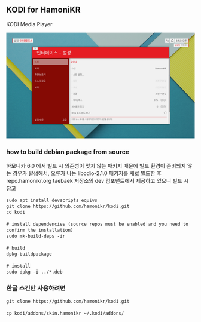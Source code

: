 ## KODI for HamoniKR

KODI Media Player

![screenshot](./screenshot.png)

### how to build debian package from source

하모니카 6.0 에서 빌드 시 
의존성이 맞지 않는 패키지 때문에 빌드 환경이 준비되지 않는 경우가 발생해서, 
오류가 나는 libcdio-2.1.0 패키지를 새로 빌드한 후
repo.hamonikr.org taebaek 저장소의 dev 컴포넌트에서 제공하고 있으니 빌드 시 참고

```
sudo apt install devscripts equivs
git clone https://github.com/hamonikr/kodi.git
cd kodi

# install dependencies (source repos must be enabled and you need to confirm the installation)
sudo mk-build-deps -ir

# build
dpkg-buildpackage

# install
sudo dpkg -i ../*.deb
```

### 한글 스킨만 사용하려면
```
git clone https://github.com/hamonikr/kodi.git

cp kodi/addons/skin.hamonikr ~/.kodi/addons/
```
